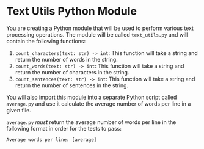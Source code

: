 # Text Utils Python Module

You are creating a Python module that will be used to perform various text processing operations. The module will be called `text_utils.py` and will contain the following functions:

1. `count_characters(text: str) -> int`: This function will take a string and return the number of words in the string.
2. `count_words(text: str) -> int`: This function will take a string and return the number of characters in the string.
3. `count_sentences(text: str) -> int`: This function will take a string and return the number of sentences in the string.

You will also import this module into a separate Python script called `average.py` and use it calculate the average number of words per line in a given file.

`average.py` _must_ return the average number of words per line in the following format in order for the tests to pass:

```
Average words per line: [average]
```